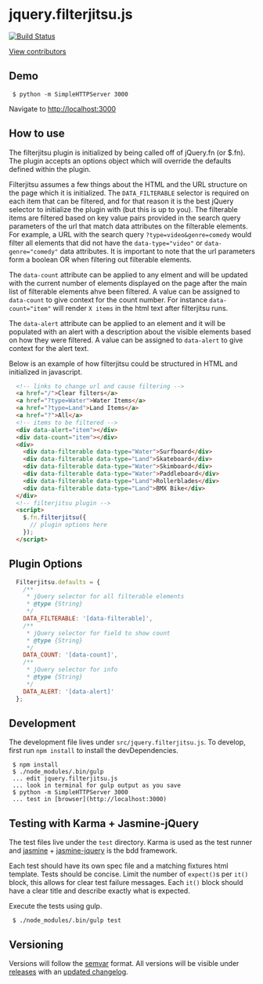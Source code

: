 # jquery.filterjitsu.js

  [![Build Status](https://travis-ci.org/Fullscreen/filterjitsu.svg?branch=master)](https://travis-ci.org/Fullscreen/filterjitsu)

[View contributors](https://github.com/Fullscreen/filterjitsu/graphs/contributors)

## Demo
```shell
 $ python -m SimpleHTTPServer 3000
```
Navigate to [http://localhost:3000](http://localhost:3000)

## How to use
The filterjitsu plugin is initialized by being called off of jQuery.fn (or $.fn). The plugin
accepts an options object which will override the defaults defined within the plugin.

Filterjitsu assumes a few things about the HTML and the URL structure on the page which it is
initialized. The `DATA_FILTERABLE` selector is required on each item that can be filtered, and for
that reason it is the best jQuery selector to initialize the plugin with (but this is up to you).
The filterable items are filtered based on key value pairs provided in the search query parameters of
the url that match data attributes on the filterable elements. For example, a URL with the search
query `?type=video&genre=comedy` would filter all elements that did not have the `data-type="video"`
or `data-genre="comedy"` data attributes. It is important to note that the url parameters form a
boolean OR when filtering out filterable elements.

The `data-count` attribute can be applied to any elment and will be updated with the current number
of elements displayed on the page after the main list of filterable elements ahve been filtered.
A value can be assigned to `data-count` to give context for the count number. For instance
`data-count="item"` will render `X items` in the html text after filterjitsu runs.

The `data-alert` attribute can be applied to an element and it will be populated with an alert with
a description about the visible elements based on how they were filtered. A value can be assigned to
`data-alert` to give context for the alert text.

Below is an example of how filterjitsu could be structured in HTML and initialized in javascript.
```html
  <!-- links to change url and cause filtering -->
  <a href="/">Clear filters</a>
  <a href="?type=Water">Water Items</a>
  <a href="?type=Land">Land Items</a>
  <a href="?">All</a>
  <!-- items to be filtered -->
  <div data-alert="item"></div>
  <div data-count="item"></div>
  <div>
    <div data-filterable data-type="Water">Surfboard</div>
    <div data-filterable data-type="Land">Skateboard</div>
    <div data-filterable data-type="Water">Skimboard</div>
    <div data-filterable data-type="Water">Paddleboard</div>
    <div data-filterable data-type="Land">Rollerblades</div>
    <div data-filterable data-type="Land">BMX Bike</div>
  </div>
  <!-- filterjitsu plugin -->
  <script>
    $.fn.filterjitsu({
      // plugin options here
    });
  </script>
```

## Plugin Options
```js
  Filterjitsu.defaults = {
    /**
     * jQuery selector for all filterable elements
     * @type {String}
     */
    DATA_FILTERABLE: '[data-filterable]',
    /**
     * jQuery selector for field to show count
     * @type {String}
     */
    DATA_COUNT: '[data-count]',
    /**
     * jQuery selector for info
     * @type {String}
     */
    DATA_ALERT: '[data-alert]'
  };
```

## Development
The development file lives under `src/jquery.filterjitsu.js`. To develop, first run `npm install` to
install the devDependencies.
```shell
 $ npm install
 $ ./node_modules/.bin/gulp
 ... edit jquery.filterjitsu.js
 ... look in terminal for gulp output as you save
 $ python -m SimpleHTTPServer 3000
 ... test in [browser](http://localhost:3000)
```

## Testing with Karma + Jasmine-jQuery
The test files live under the `test` directory. Karma is used as the test runner and
[jasmine](http://jasmine.github.io/) + [jasmine-jquery](https://github.com/velesin/jasmine-jquery)
is the bdd framework.

Each test should have its own spec file and a matching fixtures html template. Tests should be
concise. Limit the number of `expect()`s per `it()` block, this allows for clear test failure
messages. Each `it()` block should have a clear title and describe exactly what is expected.

Execute the tests using gulp.
```shell
 $ ./node_modules/.bin/gulp test
```

## Versioning
Versions will follow the [semvar](http://semver.org/) format. All versions will be visible under
[releases](https://github.com/Fullscreen/filterjitsu/releases) with an
[updated changelog](https://github.com/Fullscreen/filterjitsu/blob/master/CHANGELOG.md).
